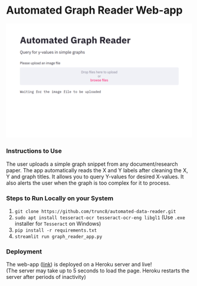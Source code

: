# Automated Graph Reader Web-app

![Auto-graph Reader Demo](https://raw.githubusercontent.com/trunc8/auto-graph-reader-webapp/master/assets/auto-graph-reader-demo.png)

### Instructions to Use
The user uploads a simple graph snippet from any document/research paper. The app automatically reads the X and Y labels after cleaning the X, Y and graph titles. It allows you to query Y-values for desired X-values. It also alerts the user when the graph is too complex for it to process.

### Steps to Run Locally on your System
1. `git clone https://github.com/trunc8/automated-data-reader.git`
2. `sudo apt install tesseract-ocr tesseract-ocr-eng libgl1` (Use `.exe` installer for `Tesseract` on Windows)
3. `pip install -r requirements.txt`
4. `streamlit run graph_reader_app.py`

### Deployment
The web-app ([link](https://auto-graph-reader.herokuapp.com/)) is deployed on a Heroku server and live!  
(The server may take up to 5 seconds to load the page. Heroku restarts the server after periods of inactivity)